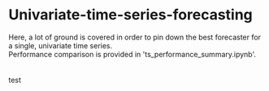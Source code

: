 # Univariate-time-series-forecasting
Here, a lot of ground is covered in order to pin down the best forecaster for a single, univariate time series.<br>
Performance comparison is provided in 'ts_performance_summary.ipynb'.<br>
<br>
<br>
test

